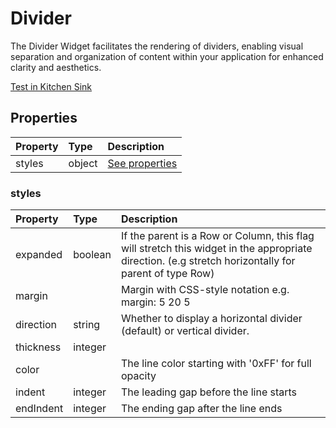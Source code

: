# Divider

The Divider Widget facilitates the rendering of dividers, enabling visual separation and organization of content within your application for enhanced clarity and aesthetics.

[Test in Kitchen Sink](https://studio.ensembleui.com/app/e24402cb-75e2-404c-866c-29e6c3dd7992/screen/4a893a2e-5bde-400c-b974-b25b497d31a5)

## Properties

| Property | Type   | Description               |
| :------- | :----- | :------------------------ |
| styles   | object | [See properties](#styles) |

### styles

| Property  | Type    | Description                                                                                                                                          |
| :-------- | :------ | :--------------------------------------------------------------------------------------------------------------------------------------------------- |
| expanded  | boolean | If the parent is a Row or Column, this flag will stretch this widget in the appropriate direction. (e.g stretch horizontally for parent of type Row) |
| margin    |         | Margin with CSS-style notation e.g. margin: 5 20 5                                                                                                   |
| direction | string  | Whether to display a horizontal divider (default) or vertical divider.                                                                               |
| thickness | integer |                                                                                                                                                      |
| color     |         | The line color starting with '0xFF' for full opacity                                                                                                 |
| indent    | integer | The leading gap before the line starts                                                                                                               |
| endIndent | integer | The ending gap after the line ends                                                                                                                   |
